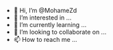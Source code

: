 - 👋 Hi, I’m @MohameZd
- 👀 I’m interested in ...
- 🌱 I’m currently learning ...
- 💞️ I’m looking to collaborate on ...
- 📫 How to reach me ...

<!---
MohameZd/MohameZd is a ✨ special ✨ repository because its `README.md` (this file) appears on your GitHub profile.
You can click the Preview link to take a look at your changes.
--->
